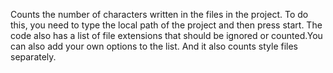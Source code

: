 Counts the number of characters written in the files in the project. To do this, you need to type the local path of the project and then press start. The code also has a list of file extensions that should be ignored or counted.You can also add your own options to the list. And it also counts style files separately.